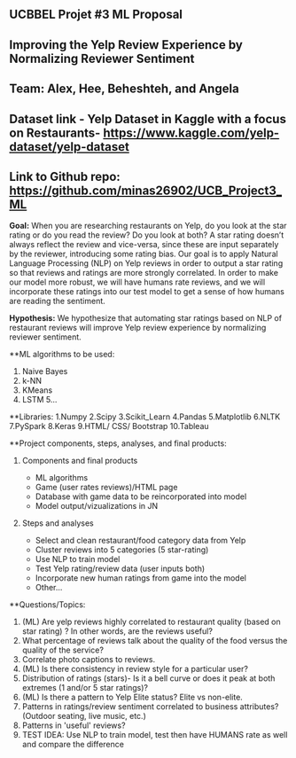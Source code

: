 ## UCBBEL Projet #3 ML Proposal

## Improving the Yelp Review Experience by Normalizing Reviewer Sentiment

## Team: Alex, Hee, Beheshteh, and Angela

## Dataset link - Yelp Dataset in Kaggle with a focus on Restaurants- https://www.kaggle.com/yelp-dataset/yelp-dataset

## Link to Github repo: https://github.com/minas26902/UCB_Project3_ML

**Goal:** When you are researching restaurants on Yelp, do you look at the star rating or do you read the review? Do you look at both? A star rating doesn’t always reflect the review and vice-versa, since these are input separately by the reviewer, introducing some rating bias. Our goal is to apply Natural Language Processing (NLP) on Yelp reviews in order to output a star rating so that reviews and ratings are more strongly correlated. In order to make our model more robust, we will have humans rate reviews, and we will incorporate these ratings into our test model to get a sense of how humans are reading the sentiment.

**Hypothesis:** We hypothesize that automating star ratings based on NLP of restaurant reviews will improve Yelp review experience by normalizing reviewer sentiment.

**ML algorithms to be used:
  1. Naive Bayes
  2. k-NN
  3. KMeans
  4. LSTM
  5...
  
 **Libraries:
 1.Numpy
 2.Scipy
 3.Scikit_Learn
 4.Pandas
 5.Matplotlib
 6.NLTK
 7.PySpark
 8.Keras
 9.HTML/ CSS/ Bootstrap
 10.Tableau
 
**Project components, steps, analyses, and final products:
  1. Components and final products 
      * ML algorithms
      * Game (user rates reviews)/HTML page
      * Database with game data to be reincorporated into model
      * Model output/vizualizations in JN

  2. Steps and analyses
      * Select and clean restaurant/food category data from Yelp
      * Cluster reviews into 5 categories (5 star-rating)
      * Use NLP to train model
      * Test Yelp rating/review data (user inputs both)
      * Incorporate new human ratings from game into the model
      * Other...

**Questions/Topics:

1. (ML) Are yelp reviews highly correlated to restaurant quality (based on star rating) ? In other words, are the reviews useful? 
2. What percentage of reviews talk about the quality of the food versus the quality of the service?
3. Correlate photo captions to reviews.
4. (ML) Is there consistency in review style for a particular user?
5. Distribution of  ratings (stars)- Is it a bell curve or does it peak at both extremes (1 and/or 5 star ratings)?
6. (ML) Is there a pattern to Yelp Elite status? Elite vs non-elite.
7. Patterns in ratings/review sentiment correlated to business attributes? (Outdoor seating, live music, etc.)
8. Patterns in 'useful' reviews?
9. TEST IDEA: Use NLP to train model, test then have HUMANS rate as well and compare the difference

